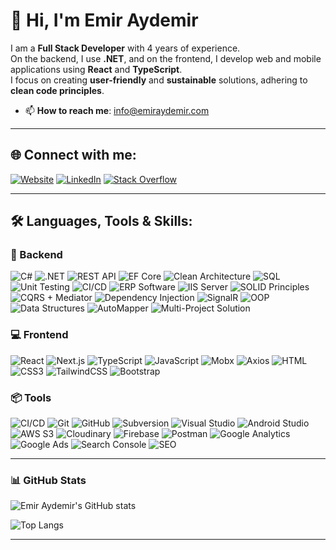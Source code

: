 # 👋 Hi, I'm Emir Aydemir

I am a **Full Stack Developer** with 4 years of experience.  
On the backend, I use **.NET**, and on the frontend, I develop web and mobile applications using **React** and **TypeScript**.  
I focus on creating **user-friendly** and **sustainable** solutions, adhering to **clean code principles**.

- 📫 **How to reach me**: info@emiraydemir.com

---

## 🌐 Connect with me:
[![Website](https://img.shields.io/badge/Website-000?style=for-the-badge&logo=google-chrome&logoColor=white)](https://emiraydemir.com/)
[![LinkedIn](https://img.shields.io/badge/LinkedIn-0A66C2?style=for-the-badge&logo=linkedin&logoColor=white)](https://www.linkedin.com/in/emir-muhammet-aydemir/)
[![Stack Overflow](https://img.shields.io/badge/Stack%20Overflow-FE7A16?style=for-the-badge&logo=stack-overflow&logoColor=white)](https://stackoverflow.com/users/22620218/emir-aydemir)

---

## 🛠️ Languages, Tools & Skills:

### 🧠 Backend
![C#](https://img.shields.io/badge/C%23-4B4B4B?style=flat)
![.NET](https://img.shields.io/badge/.NET-4B4B4B?style=flat)
![REST API](https://img.shields.io/badge/REST_API-4B4B4B?style=flat)
![EF Core](https://img.shields.io/badge/EF_Core-4B4B4B?style=flat)
![Clean Architecture](https://img.shields.io/badge/Clean_Architecture-4B4B4B?style=flat)
![SQL](https://img.shields.io/badge/SQL-4B4B4B?style=flat)
![Unit Testing](https://img.shields.io/badge/Unit_Testing-4B4B4B?style=flat)
![CI/CD](https://img.shields.io/badge/CI%2FCD-4B4B4B?style=flat)
![ERP Software](https://img.shields.io/badge/ERP_Software-4B4B4B?style=flat)
![IIS Server](https://img.shields.io/badge/IIS_Server-4B4B4B?style=flat)
![SOLID Principles](https://img.shields.io/badge/SOLID_Principles-4B4B4B?style=flat)
![CQRS + Mediator](https://img.shields.io/badge/CQRS_+_Mediator-4B4B4B?style=flat)
![Dependency Injection](https://img.shields.io/badge/Dependency_Injection-4B4B4B?style=flat)
![SignalR](https://img.shields.io/badge/SignalR-4B4B4B?style=flat)
![OOP](https://img.shields.io/badge/OOP-4B4B4B?style=flat)
![Data Structures](https://img.shields.io/badge/Data_Structures-4B4B4B?style=flat)
![AutoMapper](https://img.shields.io/badge/AutoMapper-4B4B4B?style=flat)
![Multi-Project Solution](https://img.shields.io/badge/Multi--Project_Solution-4B4B4B?style=flat)



### 💻 Frontend
![React](https://img.shields.io/badge/React-20232A?style=flat&logo=react&logoColor=61DAFB)
![Next.js](https://img.shields.io/badge/Next.js-000000?style=flat&logo=nextdotjs&logoColor=white)
![TypeScript](https://img.shields.io/badge/TypeScript-007ACC?style=flat&logo=typescript&logoColor=white)
![JavaScript](https://img.shields.io/badge/JavaScript-F7DF1E?style=flat&logo=javascript&logoColor=black)
![Mobx](https://img.shields.io/badge/MobX-FF9955?style=flat&logo=mobx&logoColor=white)
![Axios](https://img.shields.io/badge/Axios-5A29A0?style=flat&logo=axios&logoColor=white)
![HTML](https://img.shields.io/badge/HTML-E34F26?style=flat&logo=html5&logoColor=white)
![CSS3](https://img.shields.io/badge/CSS3-264de4?style=flat&logo=css3&logoColor=white)
![TailwindCSS](https://img.shields.io/badge/Tailwind_CSS-38B2AC?style=flat&logo=tailwind-css&logoColor=white)
![Bootstrap](https://img.shields.io/badge/Bootstrap-563D7C?style=flat&logo=bootstrap&logoColor=white)

### 📦 Tools
![CI/CD](https://img.shields.io/badge/CI%2FCD-F5F5F5?style=flat&logo=githubactions&logoColor=black)
![Git](https://img.shields.io/badge/Git-F05032?style=flat&logo=git&logoColor=white)
![GitHub](https://img.shields.io/badge/GitHub-181717?style=flat&logo=github&logoColor=white)
![Subversion](https://img.shields.io/badge/Subversion-8097BF?style=flat&logo=subversion&logoColor=white)
![Visual Studio](https://img.shields.io/badge/Visual_Studio-5C2D91?style=flat&logo=visualstudio&logoColor=white)
![Android Studio](https://img.shields.io/badge/Android_Studio-3DDC84?style=flat&logo=androidstudio&logoColor=white)
![AWS S3](https://img.shields.io/badge/Amazon_S3-FF9900?style=flat&logo=amazonaws&logoColor=white)
![Cloudinary](https://img.shields.io/badge/Cloudinary-3448C5?style=flat&logo=cloudinary&logoColor=white)
![Firebase](https://img.shields.io/badge/Firebase-FFCA28?style=flat&logo=firebase&logoColor=white)
![Postman](https://img.shields.io/badge/Postman-FF6C37?style=flat&logo=postman&logoColor=white)
![Google Analytics](https://img.shields.io/badge/Google_Analytics-F57C00?style=flat&logo=googleanalytics&logoColor=white)
![Google Ads](https://img.shields.io/badge/Google_Ads-4285F4?style=flat&logo=googleads&logoColor=white)
![Search Console](https://img.shields.io/badge/Search_Console-4285F4?style=flat&logo=google&logoColor=white)
![SEO](https://img.shields.io/badge/SEO-9E9E9E?style=flat)

---

### 📊 GitHub Stats
![Emir Aydemir's GitHub stats](https://github-readme-stats.vercel.app/api?username=emirmaydemir&show_icons=true&theme=tokyonight)

![Top Langs](https://github-readme-stats.vercel.app/api/top-langs/?username=emirmaydemir&layout=compact&theme=tokyonight)



---
